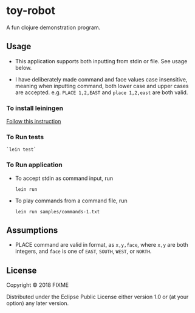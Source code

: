 # toy-robot

A fun clojure demonstration program.

## Usage

- This application supports both inputting from stdin or file. See usage below.

- I have deliberately made command and face values case insensitive, meaning when inputting command, both lower case and 
upper cases are accepted. e.g. `PLACE 1,2,EAST` and `place 1,2,east` are both valid.

### To install leiningen

[Follow this instruction](https://leiningen.org/#install)

### To Run tests

    `lein test`

### To Run application
- To accept stdin as command input, run

    `lein run`
- To play commands from a command file, run

    `lein run samples/commands-1.txt`

## Assumptions
- PLACE command are valid in format, as `x,y,face`, where `x,y` are both integers, and `face` is one of `EAST`, `SOUTH`,
 `WEST`, or `NORTH`.

## License

Copyright © 2018 FIXME

Distributed under the Eclipse Public License either version 1.0 or (at
your option) any later version.

